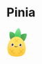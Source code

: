 # Pinia

<svg xmlns="http://www.w3.org/2000/svg"  height="68" viewBox="0 0 256 331"><defs><linearGradient id="logosPinia0" x1="55.342%" x2="42.817%" y1="0%" y2="42.863%"><stop offset="0%" stop-color="#52CE63"/><stop offset="100%" stop-color="#51A256"/></linearGradient><linearGradient id="logosPinia1" x1="55.349%" x2="42.808%" y1="0%" y2="42.863%"><stop offset="0%" stop-color="#52CE63"/><stop offset="100%" stop-color="#51A256"/></linearGradient><linearGradient id="logosPinia2" x1="50%" x2="50%" y1="0%" y2="58.811%"><stop offset="0%" stop-color="#8AE99C"/><stop offset="100%" stop-color="#52CE63"/></linearGradient><linearGradient id="logosPinia3" x1="51.378%" x2="44.585%" y1="17.473%" y2="100%"><stop offset="0%" stop-color="#FFE56C"/><stop offset="100%" stop-color="#FFC63A"/></linearGradient></defs><path fill="url(#logosPinia0)" d="M67.56 173.328c30.366-2.985 41.08-27.648 44.735-64.823c3.654-37.175-21.174-70.814-31.502-69.799c-10.328 1.015-43.15 40.322-46.805 77.497c-3.654 37.175 3.205 60.11 33.572 57.125Z" transform="rotate(-38 72.877 106.136)"/><path fill="url(#logosPinia1)" d="M184.454 186.277c30.367 2.986 36.394-20.032 32.74-57.207c-3.655-37.175-35.645-76.4-45.973-77.415c-10.328-1.015-35.989 32.542-32.334 69.717c3.654 37.175 15.201 61.92 45.567 64.905Z" transform="rotate(52 178.34 119.085)"/><path fill="url(#logosPinia2)" d="M129.232 151.601c27.341 0 34.878-26.184 34.878-67.013c0-40.83-25.579-80.843-34.878-80.843S93.605 43.758 93.605 84.588c0 40.829 8.286 67.013 35.627 67.013Z" transform="rotate(7 128.858 77.673)"/><path fill="url(#logosPinia3)" d="M113.386 330.307c56.896 0 103.038-16.528 103.038-91.482c0-74.955-46.142-136.462-103.038-136.462c-56.897 0-103.002 61.507-103.002 136.462c0 74.954 46.105 91.482 103.002 91.482Z"/><ellipse cx="165.427" cy="216.677" fill="#EAADCC" rx="14.717" ry="6.845"/><ellipse cx="57.273" cy="212.57" fill="#EAADCC" rx="14.717" ry="6.845" transform="rotate(7 57.273 212.57)"/><path d="M96.266 210.285a2.054 2.054 0 1 0-3.406 2.295c3.151 4.676 7.997 7.39 14.373 8.119c6.348.725 12.016-.902 16.877-4.852a2.054 2.054 0 1 0-2.59-3.187c-3.999 3.249-8.563 4.559-13.82 3.958c-5.23-.598-8.986-2.7-11.434-6.333ZM65.818 178.63a14.672 14.672 0 0 1 10.551 3.945a14.67 14.67 0 0 1 4.672 10.25a14.671 14.671 0 0 1-3.945 10.55a14.672 14.672 0 0 1-10.25 4.672a14.67 14.67 0 0 1-10.551-3.945a14.672 14.672 0 0 1-4.67-10.25a14.67 14.67 0 0 1 3.944-10.55a14.67 14.67 0 0 1 10.249-4.672Z"/><path fill="#FFF" d="M66.59 190.932a4.792 4.792 0 1 0-9.578.336a4.792 4.792 0 0 0 9.579-.336Z"/><path d="M154.99 182.366a14.671 14.671 0 0 1 10.552 3.944a14.67 14.67 0 0 1 4.67 10.25a14.672 14.672 0 0 1-3.944 10.551a14.67 14.67 0 0 1-10.25 4.671a14.671 14.671 0 0 1-10.55-3.945a14.671 14.671 0 0 1-4.672-10.25a14.67 14.67 0 0 1 3.945-10.55a14.671 14.671 0 0 1 10.25-4.671Z"/><path fill="#FFF" d="M65.71 175.552c9.824-.343 18.066 7.342 18.409 17.165c.343 9.824-7.342 18.065-17.166 18.408c-9.824.343-18.064-7.342-18.407-17.166c-.343-9.823 7.341-18.064 17.164-18.407Zm12.252 17.38c-.224-6.423-5.613-11.448-12.037-11.223c-6.422.224-11.447 5.612-11.222 12.035c.224 6.424 5.612 11.448 12.035 11.224c6.423-.224 11.448-5.612 11.224-12.036Zm76.921-13.645c9.824-.343 18.065 7.342 18.408 17.165c.343 9.824-7.342 18.065-17.165 18.408c-9.824.343-18.065-7.342-18.408-17.165c-.343-9.824 7.342-18.065 17.165-18.408Zm12.251 17.38c-.224-6.423-5.612-11.447-12.036-11.223c-6.423.224-11.448 5.613-11.223 12.036c.224 6.423 5.612 11.448 12.035 11.224c6.424-.225 11.448-5.613 11.224-12.037Z"/><path fill="#FFF" d="M155.763 194.668a4.792 4.792 0 1 0-9.578.335a4.792 4.792 0 0 0 9.578-.335Z"/><path fill="#ECB732" d="m38.083 243.16l22.33 23.235l16.022-17.044a3.765 3.765 0 0 1 5.486 5.157l-16.283 17.324l23.1 24.036a3.765 3.765 0 1 1-5.43 5.218l-22.834-23.761l-10.725 11.41a3.765 3.765 0 1 1-5.486-5.158l10.986-11.688l-22.595-23.511a3.765 3.765 0 1 1 5.43-5.218Zm149.957 0a3.765 3.765 0 1 1 5.429 5.218l-22.596 23.511l10.988 11.688a3.765 3.765 0 0 1-.042 5.201l-.123.121a3.765 3.765 0 0 1-5.322-.165l-10.725-11.41l-22.834 23.762a3.765 3.765 0 0 1-5.197.222l-.127-.116a3.765 3.765 0 0 1-.105-5.324l23.1-24.036l-16.284-17.324a3.765 3.765 0 0 1 .042-5.2l.123-.121a3.765 3.765 0 0 1 5.321.164l16.021 17.044l22.331-23.235Z"/><path fill="#FFC73B" d="M136.602 126.74a3.765 3.765 0 0 1 0 5.323l-17.53 17.531l10.684 10.686a3.765 3.765 0 0 1 .12 5.2l-.12.125a3.765 3.765 0 0 1-5.324 0l-10.686-10.686l-10.686 10.686a3.765 3.765 0 1 1-5.324-5.325l10.685-10.686l-17.53-17.53a3.765 3.765 0 0 1-.12-5.2l.12-.125a3.765 3.765 0 0 1 5.324 0l17.531 17.53l17.531-17.53a3.765 3.765 0 0 1 5.325 0Z"/></svg>